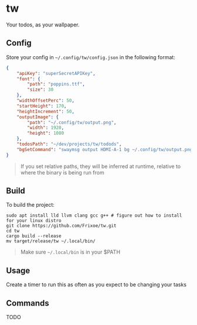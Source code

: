 # tw
Your todos, as your wallpaper.

## Config
Store your config in `~/.config/tw/config.json` in the following format:
```json
{
    "apiKey": "superSecretAPIKey",
    "font": {
        "path": "poppins.ttf",
        "size": 30
    },
    "widthOffsetPerc": 50,
    "startHeight": 170,
    "heightIncrement": 50,
    "outputImage": {
        "path": "~/.config/tw/output.png",
        "width": 1920,
        "height": 1080
    },
    "todosPath": "~/dev/projects/tw/todods",
    "bgSetCommand": "swaymsg output HDMI-A-1 bg ~/.config/tw/output.png fill"
}
```
> If you set relative paths, they will be inferred at runtime, relative to where the binary is being run from

## Build
To build the project:
```
sudo apt install lld llvm clang gcc g++ # figure out how to install for your linux distro
git clone https://github.com/Frixoe/tw.git
cd tw
cargo build --release 
mv target/release/tw ~/.local/bin/
```
> Make sure `~/.local/bin` is in your $PATH

## Usage
Create a timer to run this as often as you expect to be changing your tasks

## Commands
TODO
